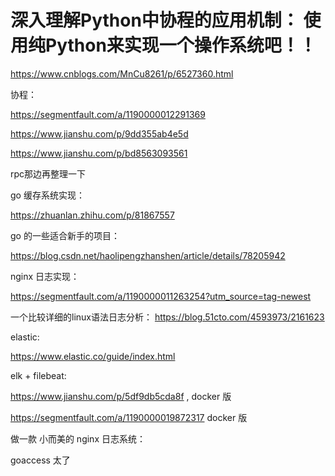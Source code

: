 # 深入理解Python中协程的应用机制： 使用纯Python来实现一个操作系统吧！！

https://www.cnblogs.com/MnCu8261/p/6527360.html



协程：

https://segmentfault.com/a/1190000012291369

https://www.jianshu.com/p/9dd355ab4e5d

https://www.jianshu.com/p/bd8563093561



rpc那边再整理一下



go 缓存系统实现：

 https://zhuanlan.zhihu.com/p/81867557 



go 的一些适合新手的项目：

 https://blog.csdn.net/haolipengzhanshen/article/details/78205942 



nginx 日志实现：

 https://segmentfault.com/a/1190000011263254?utm_source=tag-newest 



一个比较详细的linux语法日志分析： https://blog.51cto.com/4593973/2161623 



elastic:

 https://www.elastic.co/guide/index.html 

elk + filebeat:

 https://www.jianshu.com/p/5df9db5cda8f , docker 版

 https://segmentfault.com/a/1190000019872317  docker 版



做一款 小而美的 nginx 日志系统：

goaccess 太了
